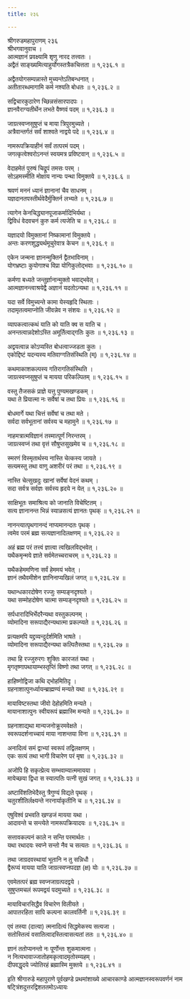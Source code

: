 ```yaml
---
title: २३६

---
```

श्रीगरुडमहापुराणम् २३६  
श्रीभगवानुवाच ।  
आत्मज्ञानं प्रवक्ष्यामि शृणु नारद तत्त्वतः ।  
अद्वैतं साङ्ख्यमित्याहुर्योगस्तत्रैकचित्तता ॥ १,२३६.१ ॥  
  
अद्वैतयोगसम्पन्नास्ते मुच्यन्तेऽतिबन्धनात् ।  
अतीतारब्धमागामि कर्म नश्यति बोधतः ॥ १,२३६.२ ॥  
  
सद्विचारकुठारेण च्छिन्नसंसारपादपः ।  
ज्ञानवैराग्यतीर्थेन लभते वैष्णवं पदम् ॥ १,२३६.३ ॥  
  
जाग्रत्स्वप्नसुषुप्तं च माया त्रिपुरमुच्यते ।  
अत्रैवान्तर्गतं सर्वं शाश्वते नाद्वये पदे ॥ १,२३६.४ ॥  
  
नामरूपक्रियाहीनं सर्वं तत्परमं पदम् ।  
जगत्कृत्वेश्वरोऽनन्तं स्वयमत्र प्रविष्टवान् ॥ १,२३६.५ ॥  
  
वेदाहमेतं पुरुषं चिद्रूपं तमसः परम् ।  
सोऽहमस्मीति मोक्षाय नान्यः पन्था विमुक्तये ॥ १,२३६.६ ॥  
  
श्रवणं मननं ध्यानं ज्ञानानां चैव साधनम् ।  
यज्ञदानतपस्तीर्थवेदैर्मुक्तिर्न लभ्यते ॥ १,२३६.७ ॥  
  
त्यागेन केनचिद्ध्यानपूजाकर्मादिभिर्यथा ।  
द्विविधं वेदवचनं कुरु कर्म त्यजेति च ॥ १,२३६.८ ॥  
  
यज्ञादयो विमुक्तानां निष्कामानां विमुक्तये ।  
अन्तः करणशुद्ध्यर्थमूचुरेवात्र केचन ॥ १,२३६.९ ॥  
  
एकेन जन्मना ज्ञानन्मुक्तिर्न द्वैतभाविनाम् ।  
योगभ्रष्टाः कुयोगाश्च विप्रा योगिकुलोद्भवाः ॥ १,२३६.१० ॥  
  
कर्मणा बध्यते जन्तुर्ज्ञानान्मुक्तो भवाद्भवेत् ।  
आत्मज्ञानन्त्वाश्रयेद्वै अज्ञानं यदतोऽन्यथा ॥ १,२३६.११ ॥  
  
यदा सर्वे विमुच्यन्ते कामा येस्यहृदि स्थिताः ।  
तदामृतत्वमाप्नोति जीवन्नेव न संशयः ॥ १,२३६.१२ ॥  
  
व्यापकत्वात्कथं याति को याति क्व स याति च ।  
अनन्तत्वान्नदेशोऽस्ति अमूर्तित्वाद्गतिः कुतः ॥ १,२३६.१३ ॥  
  
अद्वयत्वान्न कोऽप्यस्ति बोधत्वाज्जडता कुतः ।  
एकोद्दिष्टं यदन्यस्य मतिवाग्गतिसंस्थिति (म्) ॥ १,२३६.१४ ॥  
  
कथमाकाशकल्पस्य गतिरागतिसंस्थिति ।  
जाग्रत्स्वप्नसुषुप्तं च मायया परिकल्पितम् ॥ १,२३६.१५ ॥  
  
वस्तु तैजसकं प्राज्ञे यत्तु पुण्यमखण्डकम् ।  
यथा ते प्रियात्मा नः सर्वेषां च तथा प्रियः ॥ १,२३६.१६ ॥  
  
बोधमार्गे यथा चित्तं सर्वेषां च तथा मते ।  
सर्वदा सर्वभूतानां सर्वस्य च महामुने ॥ १,२३६.१७ ॥  
  
नाहमत्रात्मविज्ञानं तस्मात्पूर्णं निरन्तरम् ।  
जाग्रत्स्वप्नं तथा वृत्तं सौषुप्तसुखमेव च ॥ १,२३६.१८ ॥  
  
स्मरणं विस्मृतार्थस्य नास्ति चेत्कस्य जायते ।  
सत्यमस्तु तथा वाणु अशरीरं परं तथा ॥ १,२३६.१९ ॥  
  
नास्ति चेत्सुखदुः खानां सर्वेषां वेदनं कथम् ।  
सदा सर्वत्र सर्वज्ञः सर्वस्य हृदये न येत् ॥ १,२३६.२० ॥  
  
साक्षिभूतः समाश्रित्य को जानाति विचेष्टितम् ।  
सत्य ज्ञानानन्त भिन्नं स्यान्नसत्यं ज्ञानतः पृथक् ॥ १,२३६.२१ ॥  
  
नानन्त्यात्पृथगानन्दं नाप्यमानन्दतः पृथक् ।  
त्वमेव परमं ब्रह्म सत्यज्ञानादिलक्षणम् ॥ १,२३६.२२ ॥  
  
अहं ब्रह्म परं तत्त्वं ज्ञात्वा त्वखिलविद्भवेत् ।  
यथैकमृन्मये ज्ञाते सर्वमेतच्चराचरम् ॥ १,२३६.२३ ॥  
  
यथैकहेममणिना सर्वं हेममयं भवेत् ।  
ज्ञानं तथैवमीशेन ज्ञानिनाप्यखिलं जगत् ॥ १,२३६.२४ ॥  
  
यथान्धकारदोषेण रज्जुः सम्यङ्नदृश्यते ।  
यथा सम्मोहदोषेण चात्मा सम्यङ्नदृश्यते ॥ १,२३६.२५ ॥  
  
सर्पधारादिभिर्भेदरैन्यथा वस्तुकल्पनम् ।  
व्योमादिना सरूपाद्यैरन्यथात्मा प्रकल्प्यते ॥ १,२३६.२६ ॥  
  
प्रत्यक्षमपि यद्द्रव्यन्दुर्दर्शमिति भाषते ।  
व्योमादिना सरूपाद्यैरन्यथा कल्पितैस्तथा ॥ १,२३६.२७ ॥  
  
तथा हि रज्जुरुरगः शुक्तिः कारजतं यथा ।  
मृगतृष्णापथायाम्भस्तृप्तिं विष्णो तथा जगत् ॥ १,२३६.२८ ॥  
  
हाहिष्णोद्विजा कथि द्भोहमितिदृ ।  
ग्रहनाशात्पुनर्ध्यायन्ब्राह्मण्यं मन्यते यथा ॥ १,२३६.२९ ॥  
  
मायाविष्टस्तथा जीवो देहोहमिति मन्यते ।  
मायानाशात्पुनः स्वीयरूपं ब्रह्मास्मि मन्यते ॥ १,२३६.३० ॥  
  
ग्रहनाशाद्यथा मान्यजनोक्रूरमवेक्षते ।  
स्वरूपदर्शनाच्चायं माया नाशन्तया विना ॥ १,२३६.३१ ॥  
  
अनादित्वं समं द्वाभ्यां स्वरूपं तद्विलक्षणम् ।  
एकः सत्यं तथा भागी विचारेण परं मृषा ॥ १,२३६.३२ ॥  
  
अजोपि हि सकृत्प्रेत्य सम्भवाम्यात्ममायया ।  
मायेच्छया द्विधा स स्यात्पतिः पत्नी सुखं जगत् ॥ १,२३६.३३ ॥  
  
अष्टाविंशतिभेदैस्तु त्रैगुण्यं विद्यते पृथक् ।  
चतुरशीतिर्लक्ष्यन्ते नरनार्याकृतीनि च ॥ १,२३६.३४ ॥  
  
एषुविश्वं प्रभवति खण्डजं मायया यथा ।  
आदावन्ते च सन्त्येते नामरूपक्रियादयः ॥ १,२३६.३५ ॥  
  
सत्तावकल्पनं काले न सन्ति परमार्थतः ।  
यथा रथादयः स्वप्ने सन्तो नैव च सत्यतः ॥ १,२३६.३६ ॥  
  
तथा जाग्रदवस्थायां भूतानि न तु सन्निधौ ।  
द्वैरूप्यं मायया याति जाग्रत्स्वप्नपदज्ञ (क्ष) योः ॥ १,२३६.३७ ॥  
  
एवमेतत्परं ब्रह्म स्वप्नजाग्रत्पदद्वये ।  
सुषुप्तमचलं रूपमद्वयं पदमुच्यते ॥ १,२३६.३८ ॥  
  
मायाविचारसिद्धैव विचारेण विलीयते ।  
आपातरहिता सापि कल्पना कालवर्तिनी ॥ १,२३६.३९ ॥  
  
एवं तस्या (दात्या) त्मनादित्यं सिद्धमेकस्य सत्यजा ।  
सतोस्तित्वं वसातित्वादस्तित्वासत्यतां ततः ॥ १,२३६.४० ॥  
  
ज्ञानं ततोप्यनन्तो नः पूर्णोन्तः शुकमात्मना ।  
न नित्यभावाज्जातोहमकृत्वादमृतोस्म्यहम् ।  
दीपवद्धृदये ज्योतिरहं ब्रह्मास्मि मुक्तये ॥ १,२३६.४१ ॥  
  
इति श्रीगारुडे महापुराणे पूर्वखण्डे प्रथमांशाख्ये आचारकाण्डे आत्मज्ञानस्वरूपवर्णनं नाम षट्त्रिंशदुत्तरद्विशततमोऽध्यायः